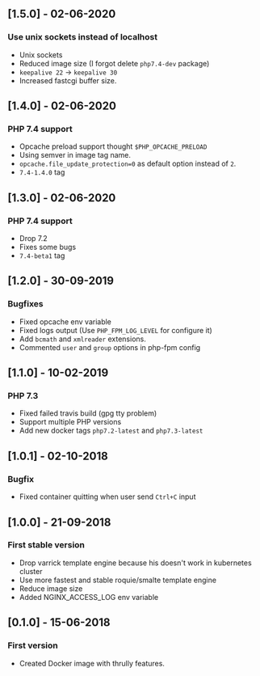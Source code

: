 ## [1.5.0] - 02-06-2020
### Use unix sockets instead of localhost
- Unix sockets
- Reduced image size (I forgot delete `php7.4-dev` package) 
- `keepalive 22` -> `keepalive 30`
- Increased fastcgi buffer size.

## [1.4.0] - 02-06-2020
### PHP 7.4 support
- Opcache preload support thought `$PHP_OPCACHE_PRELOAD`
- Using semver in image tag name. 
- `opcache.file_update_protection=0` as default option instead of `2`.
- `7.4-1.4.0` tag

## [1.3.0] - 02-06-2020
### PHP 7.4 support
- Drop 7.2
- Fixes some bugs
- `7.4-beta1` tag

## [1.2.0] - 30-09-2019
### Bugfixes
- Fixed opcache env variable
- Fixed logs output (Use `PHP_FPM_LOG_LEVEL` for configure it)
- Add `bcmath` and `xmlreader` extensions.
- Commented `user` and `group` options in php-fpm config

## [1.1.0] - 10-02-2019
### PHP 7.3
- Fixed failed travis build (gpg tty problem)
- Support multiple PHP versions
- Add new docker tags `php7.2-latest` and `php7.3-latest`

## [1.0.1] - 02-10-2018
### Bugfix
- Fixed container quitting when user send `Ctrl+C` input

## [1.0.0] - 21-09-2018
### First stable version
- Drop varrick template engine because his doesn't work in kubernetes cluster
- Use more fastest and stable roquie/smalte template engine
- Reduce image size
- Added NGINX_ACCESS_LOG env variable

## [0.1.0] - 15-06-2018
### First version
- Created Docker image with thrully features.
